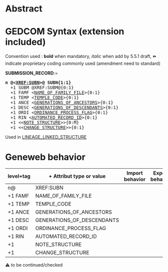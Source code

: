 ﻿# Abstract

# GEDCOM Syntax (extension included)
Convention used : **bold** when mandatory, _italic_ when add by 5.5.1 draft, &#x23E9; indicate proprietary coding commonly used (amendment need to standard)<br />

**SUBMISSION_RECORD**:=
<pre>
<b>n @&lt;<a href=Ged.XREF_SUBN>XREF:SUBN</a>&gt;@ SUBN{1:1}</b>
  +1 SUBM @XREF:SUBM@{0:1}
  +1 FAMF &lt;<a href=Ged.NAME_OF_FAMILY_FILE>NAME_OF_FAMILY_FILE</a>&gt;{0:1}
  +1 TEMP &lt;<a href=Ged.TEMPLE_CODE>TEMPLE_CODE</a>&gt;{0:1}
  +1 ANCE &lt;<a href=Ged.GENERATIONS_OF_ANCESTORS>GENERATIONS_OF_ANCESTORS</a>&gt;{0:1}
  +1 DESC &lt;<a href=Ged.GENERATIONS_OF_DESCENDANTS>GENERATIONS_OF_DESCENDANTS</a>&gt;{0:1}
  +1 ORDI &lt;<a href=Ged.ORDINANCE_PROCESS_FLAG>ORDINANCE_PROCESS_FLAG</a>&gt;{0:1}
  +1 RIN &lt;<a href=Ged.AUTOMATED_RECORD_ID>AUTOMATED_RECORD_ID</a>&gt;{0:1}
  +1 &lt;&lt;<a href=Ged.NOTE_STRUCTURE>NOTE_STRUCTURE</a>&gt;&gt;{0:M}
  +1 &lt;&lt;<a href=Ged.CHANGE_STRUCTURE>CHANGE_STRUCTURE</a>&gt;&gt;{0:1}
</pre>
Used in <a href=Ged.LINEAGE_LINKED_STRUCTURE>LINEAGE_LINKED_STRUCTURE</a><br />

# Geneweb behavior

level+tag  | + Attribut type or value | Import behavior | Export behavior  | Comment 
---------- | ------------- | :---------------: | :-----------------:| -----------
n@ | XREF:SUBN | | |
+1 FAMF | NAME_OF_FAMILY_FILE | | |
+1 TEMP | TEMPLE_CODE | | |
+1 ANCE | GENERATIONS_OF_ANCESTORS | | |
+1 DESC | GENERATIONS_OF_DESCENDANTS | | |
+1 ORDI | ORDINANCE_PROCESS_FLAG | | |
+1 RIN | AUTOMATED_RECORD_ID | | |
+1 | NOTE_STRUCTURE | | |
+1 | CHANGE_STRUCTURE | | |

:warning: to be continued/checked

